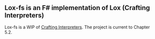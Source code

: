 
## Lox-fs is an F# implementation of Lox (Crafting Interpreters)

Lox-fs is a WIP of [Crafting Interpreters](https://craftinginterpreters.com).
The project is current to Chapter 5.2.